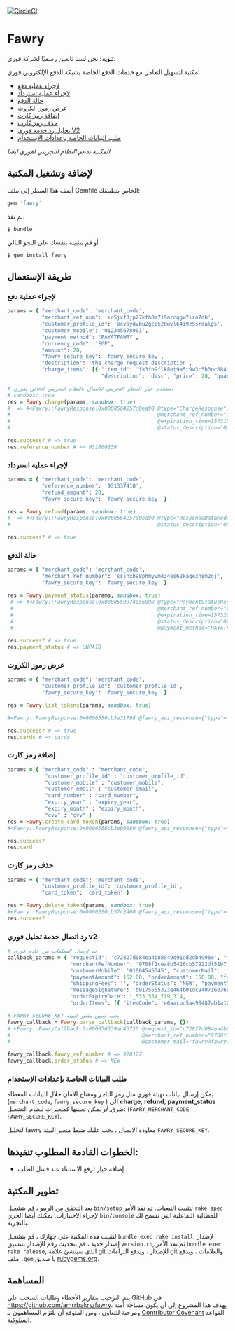 [![CircleCI](https://circleci.com/gh/fawry-api/fawry.svg?style=svg)](https://circleci.com/gh/fawry-api/fawry)

# Fawry

**تنويه:** نحن لسنا تابعين رسميًا لشركة فوري.

مكتبة لتسهيل التعامل مع خدمات الدفع الخاصة بشبكة الدفع الإلكتروني فوري:

- [لإجراء عملية دفع](https://github.com/fawry-api/fawry#charge-customers)
- [لإجراء عملية استرداد](https://github.com/fawry-api/fawry#refund-customers)
- [حالة الدفع](https://github.com/fawry-api/fawry#get-payment-status)
- [عرض رموز الكروت](https://github.com/fawry-api/fawry#list-card-tokens)
- [إضافة رمز كارت](https://github.com/fawry-api/fawry#create-card-token)
- [حذف رمز كارت](https://github.com/fawry-api/fawry#delete-card-token)
- [تحليل رد خدمة فوري V2](https://github.com/fawry-api/fawry#parse-fawry-service-callback-v2)
- [طلب البيانات الخاصة بإعدادات الإستخدام](https://github.com/fawry-api/fawry#configuration-keys-as-environment-variables)

_المكتبة تدعم النظام التجريبي لفوري ايضا_

## لإضافة وتشغيل المكتبة

أضف هذا السطر إلى ملف Gemfile الخاص بتطبيقك:

```ruby
gem 'fawry'
```

ثم نفذ:

    $ bundle

أو قم بتثبيته بنفسك على النحو التالي:

    $ gem install fawry

## طريقة الإستعمال

### لإجراء عملية دفع

```ruby
params = { "merchant_code": 'merchant_code',
           "merchant_ref_num": 'io5jxf3jp27kfh8m719arcqgw7izo7db',
           "customer_profile_id": 'ocvsydvbu2gcp528wvl64i9z5srdalg5',
           "customer_mobile": '012345678901',
           "payment_method": 'PAYATFAWRY',
           "currency_code": 'EGP',
           "amount": 20,
           "fawry_secure_key": 'fawry_secure_key',
           "description": 'the charge request description',
           "charge_items": [{ "item_id": 'fk3fn9flk8et9a5t9w3c5h3oc684ivho',
                              "description": 'desc', "price": 20, "quantity": 1 }] }

# استخدم خيار النظام التجريبي للاتصال بالنظام التجريبي الخاص بفوري
# sandbox: true
res = Fawry.charge(params, sandbox: true)
#  => #<Fawry::FawryResponse:0x0000564257d0ea90 @type="ChargeResponse", @reference_number="931600239",
#                                               @merchant_ref_number="io5jxf3jp27kfh8m719arcqgw7izo7db",
#                                               @expiration_time=1573153206979, @status_code=200,
#                                               @status_description="Operation done successfully">

res.success? # => true
res.reference_number # => 931600239
```

### لإجراء عملية استرداد

```ruby
params = { "merchant_code": 'merchant_code',
           "reference_number": '931337410',
           "refund_amount": 20,
           "fawry_secure_key": 'fawry_secure_key' }

res = Fawry.refund(params, sandbox: true)
#  => #<Fawry::FawryResponse:0x0000564257d0ea90 @type="ResponseDataModel", @status_code=200,
#                                               @status_description="Operation done successfully">

res.success? # => true
```

### حالة الدفع

```ruby
params = { "merchant_code": 'merchant_code',
           "merchant_ref_number": 'ssshxb98phmyvm434es62kage3nsm2cj',
           "fawry_secure_key": 'fawry_secure_key' }

res = Fawry.payment_status(params, sandbox: true)
 # => #<Fawry::FawryResponse:0x0000559974056898 @type="PaymentStatusResponse", @reference_number="931922417",
 #                                              @merchant_ref_number="ssshxb98phmyvm434es62kage3nsm2cj",
 #                                              @expiration_time=1573297736167, @status_code=200,
 #                                              @status_description="Operation done successfully", @payment_amount=20,
 #                                              @payment_method="PAYATFAWRY", @payment_status="UNPAID">

res.success? # => true
res.payment_status # => UNPAID
```

### عرض رموز الكروت

```ruby
params = { "merchant_code": 'merchant_code',
           "customer_profile_id": 'customer_profile_id',
           "fawry_secure_key": 'fawry_secure_key' }

res = Fawry.list_tokens(params, sandbox: true)

#<Fawry::FawryResponse:0x0000556cb3a31798 @fawry_api_response={"type"=>"CustomerTokensResponse", "cards"=>[{"token"=>"b5sshhdsl98df96200f254c19b2718bfc825a0678888216c28962b3e66a393084ee9aed6", "creationDate"=>1599487402318, "lastFourDigits"=>"4242", "brand"=>"Visa Card"}, {"token"=>"fb98dslsksmkdds7857ed7042ce30a2a5b777e1f1ac6ac58da1c8c0199f61df7a8bc098e96", "creationDate"=>1599489158457, "lastFourDigits"=>"0001", "brand"=>"Visa Card"}, {"token"=>"cc03fwqaacbd94e468a1b756ac1cbb285a41a2428df9f1a727457b41f9447d0058c7c", "creationDate"=>1599584834346, "lastFourDigits"=>"2346", "brand"=>"MasterCard"}, {"token"=>"f04a8bc9c973f900515f4b58e52c9ff03070baf3f534bdfdad0e97679534f60ddkjk13", "creationDate"=>1600260415739, "lastFourDigits"=>"8769", "brand"=>"Visa Card"}], "statusCode"=>200, "statusDescription"=>"Operation done successfully"}, @type="CustomerTokensResponse", @cards=[{"token"=>"b5sshhdsl98df96200f254c19b2718bfc825a0678888216c28962b3e66a393084ee9aed6", "creationDate"=>1599487402318, "lastFourDigits"=>"4242", "brand"=>"Visa Card"}, {"token"=>"fb98dslsksmkdds7857ed7042ce30a2a5b777e1f1ac6ac58da1c8c0199f61df7a8bc098e96", "creationDate"=>1599489158457, "lastFourDigits"=>"0001", "brand"=>"Visa Card"}, {"token"=>"cc03fwqaacbd94e468a1b756ac1cbb285a41a2428df9f1a727457b41f9447d0058c7c", "creationDate"=>1599584834346, "lastFourDigits"=>"2346", "brand"=>"MasterCard"}, {"token"=>"f04a8bc9c973f900515f4b58e52c9ff03070baf3f534bdfdad0e97679534f60ddkjk13", "creationDate"=>1600260415739, "lastFourDigits"=>"8769", "brand"=>"Visa Card"}], @status_code=200, @status_description="Operation done successfully">

res.success? # => true
res.cards # => cards
```

### إضافة رمز كارت

```ruby
params = { "merchant_code" : "merchant_code",
            "customer_profile_id" : "customer_profile_id",
            "customer_mobile" : "customer_mobile",
            "customer_email" : "customer_email",
            "card_number" : "card_number",
            "expiry_year" : "expiry_year",
            "expiry_month" : "expiry_month",
            "cvv" : "cvv" }
res = Fawry.create_card_token(params, sandbox: true)
#<Fawry::FawryResponse:0x0000556cb3eb0080 @fawry_api_response={"type"=>"CardTokenResponse", "card"=>{"token"=>"b598f96200f254c19b2718bfc825a063278888216c28962b3e66a393084ee9aed6", "creationDate"=>1607011562353, "lastFourDigits"=>"4242"}, "statusCode"=>200, "statusDescription"=>"Operation done successfully"}, @type="CardTokenResponse", @status_code=200, @status_description="Operation done successfully", @card={"token"=>"b598f96200f254c19b2718bfc825a063278888216c28962b3e66a393084ee9aed6", "creationDate"=>1607011562353, "lastFourDigits"=>"4242"}>

res.success?
res.card
```

### حذف رمز كارت

```ruby
params = { "merchant_code": 'merchant_code',
           "customer_profile_id": 'customer_profile_id',
           "card_token": 'card_token' }

res = Fawry.delete_token(params, sandbox: true)
#<Fawry::FawryResponse:0x0000556cb57c2460 @fawry_api_response={"type"=>"CardTokenResponse", "statusCode"=>200, "statusDescription"=>"Operation done successfully"}, @type="CardTokenResponse", @status_code=200, @status_description="Operation done successfully">
res.success?

```

### رد اتصال خدمة تحليل فوري v2

```ruby
# تم إرسال المعلمات من خادم فوري
callback_params = { "requestId": 'c72827d084ea4b88949d91dd2db4996e', "fawryRefNumber": '970177',
                    "merchantRefNumber": '9708f1cea8b5426cb57922df51b7f790',
                    "customerMobile": '01004545545', "customerMail": 'fawry@fawry.com',
                    "paymentAmount": 152.00, "orderAmount": 150.00, "fawryFees": 2.00,
                    "shippingFees": '', "orderStatus": 'NEW', "paymentMethod": 'PAYATFAWRY',
                    "messageSignature": 'b0175565323e464b01dc9407160368af5568196997fb6e379374a4f4fbbcf587',
                    "orderExpiryDate": 1_533_554_719_314,
                    "orderItems": [{ "itemCode": 'e6aacbd5a498487ab1a10ae71061535d', "price": 150.0, "quantity": 1 }] }

# FAWRY_SECURE_KEY يجب تعيين متغير البيئة
fawry_callback = Fawry.parse_callback(callback_params, {})
# <Fawry::FawryCallback:0x000056339ac43730 @request_id="c72827d084ea4b88949d91dd2db4996e", @fawry_ref_number="970177",
#                                          @merchant_ref_number="9708f1cea8b5426cb57922df51b7f790", @customer_mobile="01004545545",
#                                          @customer_mail="fawry@fawry.com", @order_status="NEW", @order_amount=150.0, @fawry_fees=2.0, ...>

fawry_callback.fawry_ref_number # => 970177
fawry_callback.order_status # => NEW
```

### طلب البيانات الخاصة بإعدادات الإستخدام

يمكن إرسال بيانات تهيئة فوري مثل رمز التاجر ومفتاح الأمان خلال البيانات المعطاه (`merchant_code`, `fawry_secure_key` ) الى **charge**, **refund**, **payment_status** طرق, _أو_ يمكن تعيينها كمتغيرات لنظام التشغيل: (`FAWRY_MERCHANT_CODE`, `FAWRY_SECURE_KEY`).

لتحليل fawry معاودة الاتصال ، يجب عليك ضبط متغير البيئة `FAWRY_SECURE_KEY`.

## الخطوات القادمة المطلوب تنفيذها:

- إضافة خيار لرفع الاستثناء عند فشل الطلب

## تطوير المكتبة

بعد التحقق من الريبو ، قم بتشغيل `bin/setup` لتثبيت التبعيات.
ثم نفذ الأمر `rake spec` لإجراء الاختبارات. يمكنك أيضا الجري `bin/console` للمطالبة التفاعلية التي تسمح لك بالتجربة.

لتثبيت هذه المكتبة على جهازك ، قم بتشغيل `bundle exec rake install`. لإصدار إصدار جديد ، قم بتحديث رقم الإصدار بتنسيق `version.rb`, ثم نفذ الأمر `bundle exec rake release`, الذي سينشئ علامة git للإصدار ، ويدفع التزامات git والعلامات ، ويدفع ملف `.gem` يا صديق [rubygems.org](https://rubygems.org).

## المساهمة

يتم الترحيب بتقارير الأخطاء وطلبات السحب على GitHub في https://github.com/amrrbakry/fawry. يهدف هذا المشروع إلى أن يكون مساحة آمنة ومرحبة للتعاون ، ومن المتوقع أن يلتزم المساهمون بـ [Contributor Covenant](http://contributor-covenant.org) القواعد السلوكية.
